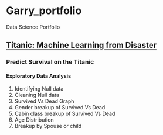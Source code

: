 # Garry_portfolio
Data Science Portfolio
##  [Titanic: Machine Learning from Disaster](https://github.com/garry56ds/Garry_portfolio)

###   Predict Survival on the Titanic
####    Exploratory Data Analysis
 1. Identifying Null data
 2. Cleaning Null data
 3. Survived Vs Dead Graph
 4. Gender breakup of Survived Vs Dead
 5. Cabin class breakup of Survived Vs Dead
 6. Age Distribution
 7. Breakup by Spouse or child
 
 

